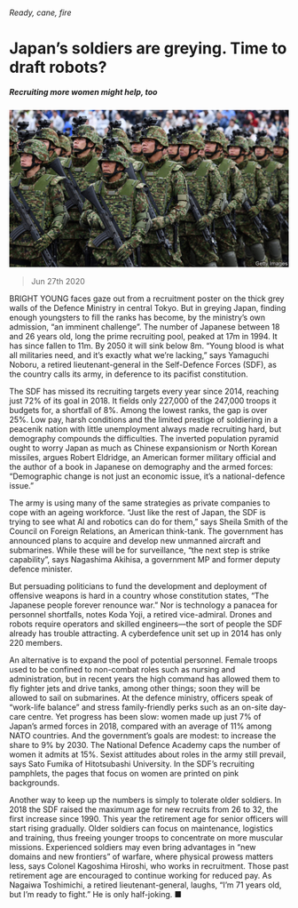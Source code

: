 ###### Ready, cane, fire

# Japan’s soldiers are greying. Time to draft robots? 

##### Recruiting more women might help, too 

![image](images/20200627_ASP503.jpg) 

> Jun 27th 2020 

BRIGHT YOUNG faces gaze out from a recruitment poster on the thick grey walls of the Defence Ministry in central Tokyo. But in greying Japan, finding enough youngsters to fill the ranks has become, by the ministry’s own admission, “an imminent challenge”. The number of Japanese between 18 and 26 years old, long the prime recruiting pool, peaked at 17m in 1994. It has since fallen to 11m. By 2050 it will sink below 8m. “Young blood is what all militaries need, and it’s exactly what we’re lacking,” says Yamaguchi Noboru, a retired lieutenant-general in the Self-Defence Forces (SDF), as the country calls its army, in deference to its pacifist constitution.

The SDF has missed its recruiting targets every year since 2014, reaching just 72% of its goal in 2018. It fields only 227,000 of the 247,000 troops it budgets for, a shortfall of 8%. Among the lowest ranks, the gap is over 25%. Low pay, harsh conditions and the limited prestige of soldiering in a peacenik nation with little unemployment always made recruiting hard, but demography compounds the difficulties. The inverted population pyramid ought to worry Japan as much as Chinese expansionism or North Korean missiles, argues Robert Eldridge, an American former military official and the author of a book in Japanese on demography and the armed forces: “Demographic change is not just an economic issue, it’s a national-defence issue.”


The army is using many of the same strategies as private companies to cope with an ageing workforce. “Just like the rest of Japan, the SDF is trying to see what AI and robotics can do for them,” says Sheila Smith of the Council on Foreign Relations, an American think-tank. The government has announced plans to acquire and develop new unmanned aircraft and submarines. While these will be for surveillance, “the next step is strike capability”, says Nagashima Akihisa, a government MP and former deputy defence minister.

But persuading politicians to fund the development and deployment of offensive weapons is hard in a country whose constitution states, “The Japanese people forever renounce war.” Nor is technology a panacea for personnel shortfalls, notes Koda Yoji, a retired vice-admiral. Drones and robots require operators and skilled engineers—the sort of people the SDF already has trouble attracting. A cyberdefence unit set up in 2014 has only 220 members.

An alternative is to expand the pool of potential personnel. Female troops used to be confined to non-combat roles such as nursing and administration, but in recent years the high command has allowed them to fly fighter jets and drive tanks, among other things; soon they will be allowed to sail on submarines. At the defence ministry, officers speak of “work-life balance” and stress family-friendly perks such as an on-site day-care centre. Yet progress has been slow: women made up just 7% of Japan’s armed forces in 2018, compared with an average of 11% among NATO countries. And the government’s goals are modest: to increase the share to 9% by 2030. The National Defence Academy caps the number of women it admits at 15%. Sexist attitudes about roles in the army still prevail, says Sato Fumika of Hitotsubashi University. In the SDF’s recruiting pamphlets, the pages that focus on women are printed on pink backgrounds.

Another way to keep up the numbers is simply to tolerate older soldiers. In 2018 the SDF raised the maximum age for new recruits from 26 to 32, the first increase since 1990. This year the retirement age for senior officers will start rising gradually. Older soldiers can focus on maintenance, logistics and training, thus freeing younger troops to concentrate on more muscular missions. Experienced soldiers may even bring advantages in “new domains and new frontiers” of warfare, where physical prowess matters less, says Colonel Kagoshima Hiroshi, who works in recruitment. Those past retirement age are encouraged to continue working for reduced pay. As Nagaiwa Toshimichi, a retired lieutenant-general, laughs, “I’m 71 years old, but I’m ready to fight.” He is only half-joking. ■

